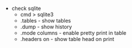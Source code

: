 - check sqlite
  - cmd > sqlite3
  - .tables - show tables
  - .dump - show history
  - .mode columns - enable pretty print in table
  - .headers on - show table head on print